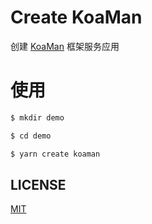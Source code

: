 # Create KoaMan

创建 [KoaMan](https://github.com/koamanjs/koaman) 框架服务应用

# 使用

```sh
$ mkdir demo

$ cd demo

$ yarn create koaman
```

## LICENSE

[MIT](./LICENSE)

